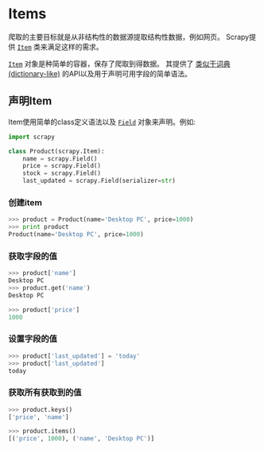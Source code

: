 # Items

爬取的主要目标就是从非结构性的数据源提取结构性数据，例如网页。 Scrapy提供 [`Item`](https://scrapy-chs.readthedocs.io/zh_CN/latest/topics/items.html#scrapy.item.Item) 类来满足这样的需求。

[`Item`](https://scrapy-chs.readthedocs.io/zh_CN/latest/topics/items.html#scrapy.item.Item) 对象是种简单的容器，保存了爬取到得数据。 其提供了 [类似于词典(dictionary-like)](http://docs.python.org/library/stdtypes.html#dict) 的API以及用于声明可用字段的简单语法。

## 声明Item

Item使用简单的class定义语法以及 [`Field`](https://scrapy-chs.readthedocs.io/zh_CN/latest/topics/items.html#scrapy.item.Field) 对象来声明。例如:

```python
import scrapy

class Product(scrapy.Item):
    name = scrapy.Field()
    price = scrapy.Field()
    stock = scrapy.Field()
    last_updated = scrapy.Field(serializer=str)
```

### 创建item

```python
>>> product = Product(name='Desktop PC', price=1000)
>>> print product
Product(name='Desktop PC', price=1000)
```

### 获取字段的值

```python
>>> product['name']
Desktop PC
>>> product.get('name')
Desktop PC

>>> product['price']
1000
```



### 设置字段的值

```python
>>> product['last_updated'] = 'today'
>>> product['last_updated']
today
```

### 获取所有获取到的值

```python
>>> product.keys()
['price', 'name']

>>> product.items()
[('price', 1000), ('name', 'Desktop PC')]
```


